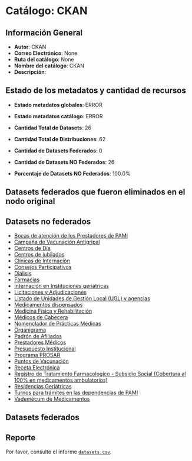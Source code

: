 
# Catálogo: CKAN

## Información General

- **Autor**: CKAN
- **Correo Electrónico**: None
- **Ruta del catálogo**: None
- **Nombre del catálogo**: CKAN
- **Descripción**:

> 

## Estado de los metadatos y cantidad de recursos

- **Estado metadatos globales**: ERROR
- **Estado metadatos catálogo**: ERROR
- **Cantidad Total de Datasets**: 26
- **Cantidad Total de Distribuciones**: 62

- **Cantidad de Datasets Federados**: 0
- **Cantidad de Datasets NO Federados**: 26
- **Porcentaje de Datasets NO Federados**: 100.0%

## Datasets federados que fueron eliminados en el nodo original



## Datasets no federados

- [Bocas de atención de los Prestadores de PAMI]()
- [Campaña de Vacunación Antigripal]()
- [Centros de Día]()
- [Centros de jubilados]()
- [Clínicas de Internación]()
- [Consejos Participativos]()
- [Diálisis]()
- [Farmacias]()
- [Internación en Instituciones geriátricas]()
- [Licitaciones y Adjudicaciones]()
- [Listado de Unidades de Gestión Local (UGL) y agencias]()
- [Medicamentos dispensados]()
- [Medicina Física y Rehabilitación]()
- [Médicos de Cabecera]()
- [Nomenclador de Prácticas Médicas]()
- [Organigrama]()
- [Padrón de Afiliados]()
- [Prestadores Médicos]()
- [Presupuesto Institucional]()
- [Programa PROSAR]()
- [Puntos de Vacunación]()
- [Receta Electrónica]()
- [Registro de Tratamiento Farmacologico - Subsidio Social (Cobertura al 100% en medicamentos ambulatorios)]()
- [Residencias Geriátricas]()
- [Turnos para trámites en las dependencias de PAMI]()
- [Vademécum de Medicamentos]()

## Datasets federados



## Reporte

Por favor, consulte el informe [`datasets.csv`](datasets.csv).
